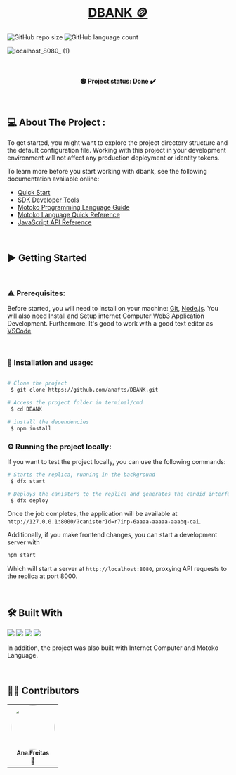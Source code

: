 <h1 align="center"><a href="#" alt="dbank project"> DBANK 🪙 </a></h1>


![GitHub repo size](https://img.shields.io/github/repo-size/anafts/DBANK?style=for-the-badge)
![GitHub language count](https://img.shields.io/github/languages/count/anafts/DBANK?style=for-the-badge)

![localhost_8080_ (1)](https://user-images.githubusercontent.com/106173948/192857875-fb740dd2-8d37-43bc-910b-59d317bb66a7.png)


<br><h4 align="center"> 🟢 Project status: Done ✔️   </h4> <br>


## 💻 About The Project :
To get started, you might want to explore the project directory structure and the default configuration file. Working with this project in your development environment will not affect any production deployment or identity tokens.

To learn more before you start working with dbank, see the following documentation available online:

- [Quick Start](https://sdk.dfinity.org/docs/quickstart/quickstart-intro.html)
- [SDK Developer Tools](https://sdk.dfinity.org/docs/developers-guide/sdk-guide.html)
- [Motoko Programming Language Guide](https://sdk.dfinity.org/docs/language-guide/motoko.html)
- [Motoko Language Quick Reference](https://sdk.dfinity.org/docs/language-guide/language-manual.html)
- [JavaScript API Reference](https://erxue-5aaaa-aaaab-qaagq-cai.raw.ic0.app)

<br> 

## ▶️ Getting Started
<br>

### ⚠️ Prerequisites:

Before started, you will need to install on your machine: [Git](https://git-scm.com), [Node.js](https://nodejs.org/en/). 
You will also need  Install and Setup internet Computer Web3 Application Development. 
Furthermore. It's good to work with a good text editor as [VSCode](https://code.visualstudio.com/)

<br>

### 🔧 Installation and usage:

```bash

# Clone the project
 $ git clone https://github.com/anafts/DBANK.git

# Access the project folder in terminal/cmd
 $ cd DBANK

# install the dependencies
 $ npm install

```

### ⚙️ Running the project locally:

If you want to test the project locally, you can use the following commands:

```bash
# Starts the replica, running in the background
 $ dfx start 

# Deploys the canisters to the replica and generates the candid interface
 $ dfx deploy
```

Once the job completes, the application will be available at `http://127.0.0.1:8000/?canisterId=r7inp-6aaaa-aaaaa-aaabq-cai`. 


Additionally, if you make frontend changes, you can start a development server with

```bash
npm start
```

Which will start a server at `http://localhost:8080`, proxying API requests to the replica at port 8000.

<br>

## 🛠️  Built With 
<img src="https://img.shields.io/badge/HTML5-E34F26?style=for-the-badge&logo=html5&logoColor=white">
<img src="https://img.shields.io/badge/CSS3-1572B6?style=for-the-badge&logo=css3&logoColor=white">
<img src="https://img.shields.io/badge/JavaScript-F7DF1E?style=for-the-badge&logo=javascript&logoColor=black">
<img src="https://img.shields.io/badge/Node.js-43853D?style=for-the-badge&logo=node.js&logoColor=white">

In addition, the project was also built with Internet Computer and Motoko Language.

<br>

## 👨‍💻 Contributors

<table>
  <tr>
    <td align="center"><a href="https://www.linkedin.com/in/ana-freitas-794b3523b/"><img style="border-radius: 50%;" src="https://media-exp1.licdn.com/dms/image/C4D03AQFem7hXmrlFXQ/profile-displayphoto-shrink_200_200/0/1663376263677?e=1669248000&v=beta&t=tfk3TrGtt0DOhKn4G06hfo7gfEWsd6UnJ2qysZNaxI4" width="100px;" alt=""/><br /><sub><b>Ana Freitas</b></sub></a><br /><a href="https://github.com/anafts">🦉</a></td>
  </tr>
</table>

